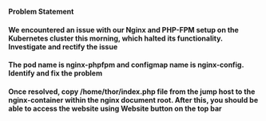 **Problem Statement**

#### We encountered an issue with our Nginx and PHP-FPM setup on the Kubernetes cluster this morning, which halted its functionality. Investigate and rectify the issue

#### The pod name is nginx-phpfpm and configmap name is nginx-config. Identify and fix the problem

#### Once resolved, copy /home/thor/index.php file from the jump host to the nginx-container within the nginx document root. After this, you should be able to access the website using Website button on the top bar
